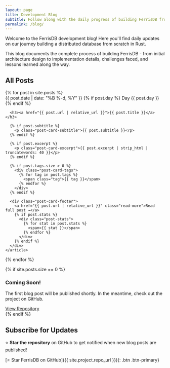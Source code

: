 ```yaml
---
layout: page
title: Development Blog
subtitle: Follow along with the daily progress of building FerrisDB from scratch
permalink: /blog/
---
```


Welcome to the FerrisDB development blog! Here you'll find daily updates on our journey building a distributed database from scratch in Rust.

<div class="blog-intro">
  <p>This blog documents the complete process of building FerrisDB - from initial architecture design to implementation details, challenges faced, and lessons learned along the way.</p>
</div>

## All Posts

<div class="post-list">
  {% for post in site.posts %}
    <article class="post-card">
      <div class="post-card-meta">
        <time datetime="{{ post.date | date_to_xmlschema }}">
          {{ post.date | date: "%B %-d, %Y" }}
        </time>
        {% if post.day %}
          <span class="post-day">Day {{ post.day }}</span>
        {% endif %}
      </div>

      <h3><a href="{{ post.url | relative_url }}">{{ post.title }}</a></h3>
      
      {% if post.subtitle %}
        <p class="post-card-subtitle">{{ post.subtitle }}</p>
      {% endif %}
      
      {% if post.excerpt %}
        <p class="post-card-excerpt">{{ post.excerpt | strip_html | truncatewords: 40 }}</p>
      {% endif %}
      
      {% if post.tags.size > 0 %}
        <div class="post-card-tags">
          {% for tag in post.tags %}
            <span class="tag">{{ tag }}</span>
          {% endfor %}
        </div>
      {% endif %}
      
      <div class="post-card-footer">
        <a href="{{ post.url | relative_url }}" class="read-more">Read full post →</a>
        {% if post.stats %}
          <div class="post-stats">
            {% for stat in post.stats %}
              <span>{{ stat }}</span>
            {% endfor %}
          </div>
        {% endif %}
      </div>
    </article>
  {% endfor %}
</div>

{% if site.posts.size == 0 %}

  <div class="no-posts">
    <h3>Coming Soon!</h3>
    <p>The first blog post will be published shortly. In the meantime, check out the project on GitHub.</p>
    <a href="{{ site.project.repo_url }}" class="btn btn-primary">View Repository</a>
  </div>
{% endif %}

## Subscribe for Updates

⭐ **Star the repository** on GitHub to get notified when new blog posts are published!

[⭐ Star FerrisDB on GitHub]({{ site.project.repo_url }}){: .btn .btn-primary}
